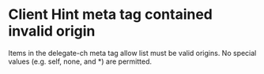 # Client Hint meta tag contained invalid origin

Items in the delegate-ch meta tag allow list must be valid origins.
No special values (e.g. self, none, and \*) are permitted.
